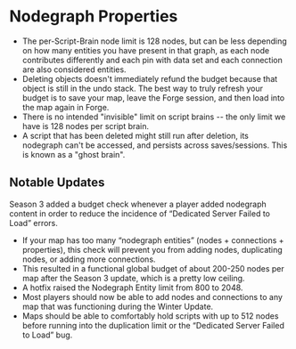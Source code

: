 # Nodegraph Properties
- The per-Script-Brain node limit is 128 nodes, but can be less depending on how many entities you have present in that graph, as each node contributes differently and each pin with data set and each connection are also considered entities.
- Deleting objects doesn't immediately refund the budget because that object is still in the undo stack. The best way to truly refresh your budget is to save your map, leave the Forge session, and then load into the map again in Forge.
- There is no intended "invisible" limit on script brains -- the only limit we have is 128 nodes per script brain.
- A script that has been deleted might still run after deletion, its nodegraph can't be accessed, and persists across saves/sessions. This is known as a "ghost brain".

## Notable Updates
Season 3 added a budget check whenever a player added nodegraph content in order to reduce the incidence of “Dedicated Server Failed to Load” errors.

- If your map has too many “nodegraph entities” (nodes + connections + properties), this check will prevent you from adding nodes, duplicating nodes, or adding more connections.
- This resulted in a functional global budget of about 200-250 nodes per map after the Season 3 update, which is a pretty low ceiling.
- A hotfix raised the Nodegraph Entity limit from 800 to 2048.
- Most players should now be able to add nodes and connections to any map that was functioning during the Winter Update.
- Maps should be able to comfortably hold scripts with up to 512 nodes before running into the duplication limit or the “Dedicated Server Failed to Load” bug.
